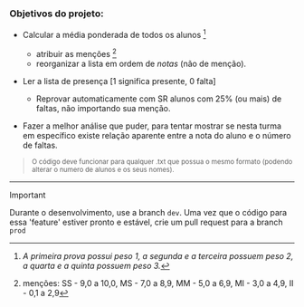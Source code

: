 ### Objetivos do projeto:

-  Calcular a média ponderada de todos os alunos [^pesos]
   - atribuir as menções [^mencoes]
   - reorganizar a lista em ordem de *notas* (não de menção).

-  Ler a lista de presença [1 significa presente, 0 falta]
   - Reprovar automaticamente com SR alunos com 25% (ou mais) de faltas, não importando sua menção.

- Fazer a melhor análise que puder, para tentar mostrar se nesta turma em específico existe relação aparente entre a nota do aluno e o número de faltas.

> <sub> O código deve funcionar para qualquer .txt que possua o mesmo formato (podendo alterar o numero de alunos e os seus nomes). </sub>
---
> [!IMPORTANT]
> Durante o desenvolvimento, use a branch `dev`. Uma vez que o código para essa 'feature' estiver pronto e estável, crie um pull request para a branch `prod`

[^pesos]: *A primeira prova possui peso 1, a segunda e a terceira possuem peso 2, a quarta e a quinta possuem peso 3.*
[^mencoes]: menções:
  SS - 9,0 a 10,0,
  MS - 7,0 a 8,9,
  MM - 5,0 a 6,9,
  MI - 3,0 a 4,9,
  II - 0,1 a 2,9